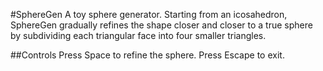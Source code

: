 #SphereGen
A toy sphere generator. Starting from an icosahedron, SphereGen gradually refines the shape closer and closer to a true sphere by subdividing each triangular face into four smaller triangles.

##Controls
Press Space to refine the sphere. Press Escape to exit.